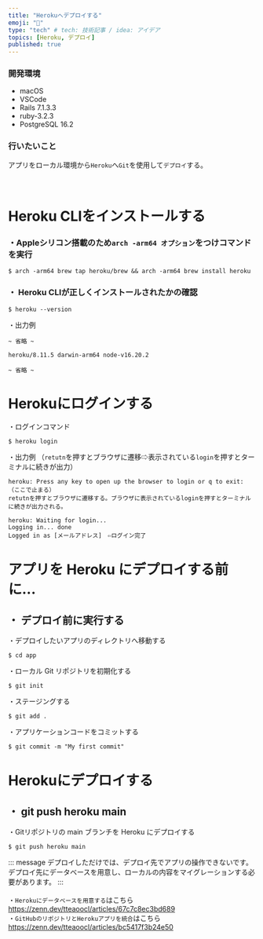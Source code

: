 ```yaml
---
title: "Herokuへデプロイする"
emoji: "📝"
type: "tech" # tech: 技術記事 / idea: アイデア
topics: [Heroku, デプロイ]
published: true
---
```

### 開発環境
- macOS
- VSCode
- Rails 7.1.3.3
- ruby-3.2.3
- PostgreSQL 16.2

### 行いたいこと
アプリをローカル環境から`Heroku`へ`Git`を使用して`デプロイ`する。
<br>
<br>
<br>

# Heroku CLIをインストールする
### ・Appleシリコン搭載のため`arch -arm64 オプション`をつけコマンドを実行
```
$ arch -arm64 brew tap heroku/brew && arch -arm64 brew install heroku
```


### ・ Heroku CLIが正しくインストールされたかの確認
```
$ heroku --version
```
・出力例
```
~ 省略 ~

heroku/8.11.5 darwin-arm64 node-v16.20.2

~ 省略 ~

```


# Herokuにログインする
・ログインコマンド
```
$ heroku login
```
・出力例
（`retutn`を押すとブラウザに遷移⇨表示されている`login`を押すとターミナルに続きが出力）
```
heroku: Press any key to open up the browser to login or q to exit: 
（ここで止まる）
retutnを押すとブラウザに遷移する。ブラウザに表示されているloginを押すとターミナルに続きが出力される。

heroku: Waiting for login...
Logging in... done
Logged in as [メールアドレス]　⇦ログイン完了
```


# アプリを Heroku にデプロイする前に...
## ・ デプロイ前に実行する
・デプロイしたいアプリのディレクトリへ移動する
```
$ cd app
```
・ローカル Git リポジトリを初期化する
```
$ git init
```
・ステージングする
```
$ git add .
```
・アプリケーションコードをコミットする
```
$ git commit -m "My first commit"
```


# Herokuにデプロイする
## ・ git push heroku main
・Gitリポジトリの main ブランチを Heroku にデプロイする
```
$ git push heroku main
```


::: message
デプロイしただけでは、デプロイ先でアプリの操作できないです。
デプロイ先にデータベースを用意し、ローカルの内容をマイグレーションする必要があります。
:::
<br>
<br>
・`Herokuにデータベースを用意する`はこちら
https://zenn.dev/tteaoocl/articles/67c7c8ec3bd689
<br>
・`GitHubのリポジトリとHerokuアプリを統合`はこちら
https://zenn.dev/tteaoocl/articles/bc5417f3b24e50